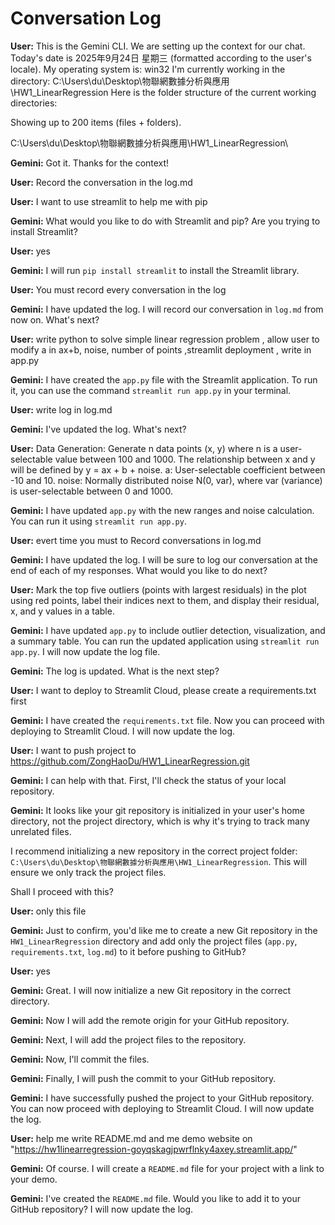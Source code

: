 # Conversation Log

**User:** This is the Gemini CLI. We are setting up the context for our chat.
Today's date is 2025年9月24日 星期三 (formatted according to the user's locale).
My operating system is: win32
I'm currently working in the directory: C:\Users\du\Desktop\物聯網數據分析與應用\HW1_LinearRegression
Here is the folder structure of the current working directories:

Showing up to 200 items (files + folders).

C:\Users\du\Desktop\物聯網數據分析與應用\HW1_LinearRegression\

**Gemini:** Got it. Thanks for the context!

**User:** Record the conversation in the log.md

**User:** I want to use streamlit to help me with pip

**Gemini:** What would you like to do with Streamlit and pip? Are you trying to install Streamlit?

**User:** yes

**Gemini:** I will run `pip install streamlit` to install the Streamlit library.

**User:** You must record every conversation in the log

**Gemini:** I have updated the log. I will record our conversation in `log.md` from now on. What's next?

**User:** write python to solve simple linear regression problem , allow user to modify a in ax+b, noise, number of points ,streamlit deployment , write in app.py

**Gemini:** I have created the `app.py` file with the Streamlit application. To run it, you can use the command `streamlit run app.py` in your terminal.

**User:** write log in log.md

**Gemini:** I've updated the log. What's next?

**User:** Data Generation: Generate n data points (x, y) where n is a user-selectable value between 100 and 1000. The relationship between x and y will be defined by y = ax + b + noise. a: User-selectable coefficient between -10 and 10. noise: Normally distributed noise N(0, var), where var (variance) is user-selectable between 0 and 1000.

**Gemini:** I have updated `app.py` with the new ranges and noise calculation. You can run it using `streamlit run app.py`.

**User:** evert time you must to Record conversations in log.md

**Gemini:** I have updated the log. I will be sure to log our conversation at the end of each of my responses. What would you like to do next?

**User:** Mark the top five outliers (points with largest residuals) in the plot using red points, label their indices next to them, and display their residual, x, and y values in a table.

**Gemini:** I have updated `app.py` to include outlier detection, visualization, and a summary table. You can run the updated application using `streamlit run app.py`. I will now update the log file.

**Gemini:** The log is updated. What is the next step?

**User:** I want to deploy to Streamlit Cloud, please create a requirements.txt first

**Gemini:** I have created the `requirements.txt` file. Now you can proceed with deploying to Streamlit Cloud. I will now update the log.

**User:** I want to push project to https://github.com/ZongHaoDu/HW1_LinearRegression.git

**Gemini:** I can help with that. First, I'll check the status of your local repository.

**Gemini:** It looks like your git repository is initialized in your user's home directory, not the project directory, which is why it's trying to track many unrelated files.

I recommend initializing a new repository in the correct project folder: `C:\Users\du\Desktop\物聯網數據分析與應用\HW1_LinearRegression`. This will ensure we only track the project files.

Shall I proceed with this?

**User:** only this file

**Gemini:** Just to confirm, you'd like me to create a new Git repository in the `HW1_LinearRegression` directory and add only the project files (`app.py`, `requirements.txt`, `log.md`) to it before pushing to GitHub?

**User:** yes

**Gemini:** Great. I will now initialize a new Git repository in the correct directory.

**Gemini:** Now I will add the remote origin for your GitHub repository.

**Gemini:** Next, I will add the project files to the repository.

**Gemini:** Now, I'll commit the files.

**Gemini:** Finally, I will push the commit to your GitHub repository.

**Gemini:** I have successfully pushed the project to your GitHub repository. You can now proceed with deploying to Streamlit Cloud. I will now update the log.

**User:** help me write README.md and me demo website on "https://hw1linearregression-goyqskagjpwrflnky4axey.streamlit.app/"

**Gemini:** Of course. I will create a `README.md` file for your project with a link to your demo.

**Gemini:** I've created the `README.md` file. Would you like to add it to your GitHub repository? I will now update the log.